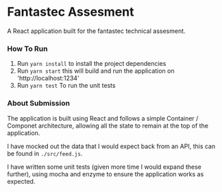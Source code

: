 # Fantastec Assesment

A React application built for the fantastec technical assesment.

### How To Run

1. Run `yarn install` to install the project dependencies
2. Run `yarn start` this will build and run the application on 'http://localhost:1234'
3. Run `yarn test` To run the unit tests

### About Submission

The application is built using React and follows a simple Container / Componet architecture, allowing all the state to remain at the top of the application.

I have mocked out the data that I would expect back from an API, this can be found in `./src/feed.js`.

I have written some unit tests (given more time I would expand these further), using mocha and enzyme to ensure the application works as expected.
